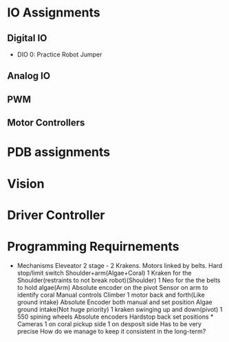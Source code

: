 # IO Assignments

## Digital IO
* DIO 0: Practice Robot Jumper

## Analog IO

## PWM

## Motor Controllers

# PDB assignments

# Vision

# Driver Controller

# Programming Requirnements
   * Mechanisms
        Eleveator 
            2 stage - 2 Krakens.
            Motors linked by belts.
            Hard stop/limit switch
        Shoulder+arm(Algae+Coral)
            1 Kraken for the Shoulder(restraints to not break robot)(Shoulder)
            1 Neo for the the belts to hold algae(Arm)
            Absolute encoder on the pivot
            Sensor on arm to identify coral
            Manual controls
        Climber
            1 motor back and forth(Like ground intake) 
            Absolute Encoder
            both manual and set position
         Algae ground intake(Not huge priority)
            1 kraken swinging up and down(pivot)
            1 550 spining wheels
            Absolute encoders
            Hardstop back
            set positions
    * Cameras
            1 on coral pickup side
            1 on desposit side
            Has to be very precise
            How do we manage to keep it consistent in the long-term?
        
        